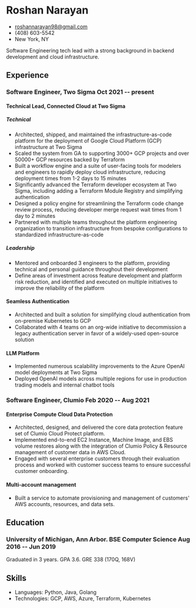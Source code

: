 <!-- The (first) h1 will be used as the <title> of the HTML page -->
# Roshan Narayan

<!-- The unordered list immediately after the h1 will be formatted on a single
line. It is intended to be used for contact details -->
- <roshannarayan98@gmail.com>
- (408) 603-5542
- New York, NY

<!-- The paragraph after the h1 and ul and before the first h2 is optional. It
is intended to be used for a short summary. -->
Software Engineering tech lead with a strong background in backend development and cloud 
infrastructure.

## Experience

<!-- You have to wrap the "left" and "right" half of these headings in spans by
hand -->
### <span>Software Engineer, Two Sigma</span> <span>Oct 2021 -- present</span>

#### Technical Lead, Connected Cloud at Two Sigma
##### Technical
- Architected, shipped, and maintained the infrastructure-as-code platform for the deployment of Google Cloud Platform (GCP) infrastructure at Two Sigma
- Scaled the system from GA to supporting 3000+ GCP projects and over 50000+ GCP resources backed by Terraform
- Built a workflow engine and a suite of user-facing tools for modelers and engineers to rapidly deploy cloud infrastructure, reducing deployment times from 1-2 days to 15 minutes
- Significantly advanced the Terraform developer ecosystem at Two Sigma, including adding a Terraform Module Registry and simplifying authentication
- Designed a policy engine for streamlining the Terraform code change review process, reducing developer merge request wait times from 1 day to 2 minutes
- Partnered with multiple teams throughout the platform engineering organization to transition infrastructure from bespoke configurations to standardized infrastructure-as-code
##### Leadership
- Mentored and onboarded 3 engineers to the platform, providing technical and personal guidance throughout their development
- Define areas of investment across feature development and platform risk reduction, and identified and executed on multiple initiatives to improve the reliability of the platform
#### Seamless Authentication
- Architected and built a solution for simplifying cloud authentication from on-premise Kubernetes to GCP
- Collaborated with 4 teams on an org-wide initiative to decommission a legacy authentication server in favor of a widely-used open-source solution 
#### LLM Platform
- Implemented numerous scalability improvements to the Azure OpenAI model deployments at Two Sigma
- Deployed OpenAI models across multiple regions for use in production trading models and internal chatbot tools 

### <span>Software Engineer, Clumio</span> <span>Feb 2020 -- Aug 2021</span>
#### Enterprise Compute Cloud Data Protection
- Architected, designed, and delivered the core data protection feature set of Clumio Cloud Protect platform.
- Implemented end-to-end EC2 Instance, Machine Image, and EBS volume restores along with the integration of Clumio Policy & Resource management of customer data in AWS Cloud.
- Engaged with several enterprise customers through their evaluation process and worked with customer success teams to ensure successful customer onboarding.
#### Multi-account management
- Built a service to automate provisioning and management of customers' AWS accounts, resources, and data sets. 

## Education
### <span>University of Michigan, Ann Arbor. BSE Computer Science</span> <span> Aug 2016 -- Jun 2019</span>
Graduated in 3 years. GPA 3.6. GRE 338 (170Q, 168V)

## Skills
 - Languages: Python, Java, Golang
 - Technologies: GCP, AWS, Azure, Terraform, Kubernetes